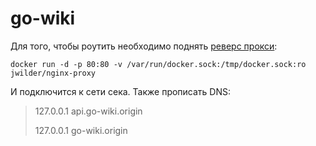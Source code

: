 # go-wiki

Для того, чтобы роутить необходимо поднять [реверс прокси](https://github.com/jwilder/nginx-proxy):

`docker run -d -p 80:80 -v /var/run/docker.sock:/tmp/docker.sock:ro jwilder/nginx-proxy`

И подключится к сети сека.
Также прописать DNS:
> 127.0.0.1 api.go-wiki.origin
>
> 127.0.0.1 go-wiki.origin